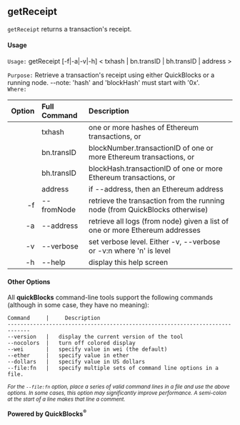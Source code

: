 ## getReceipt

`getReceipt` returns a transaction's receipt.

#### Usage

`Usage:`    getReceipt [-f|-a|-v|-h] &lt; txhash | bn.transID | bh.transID | address &gt;
  
`Purpose:`  Retrieve a transaction's receipt using either QuickBlocks or a running node.
            --note: 'hash' and 'blockHash' must start with '0x'.  
`Where:`  

| Option | Full Command | Description |
| -------: | :------- | :------- |
|  | txhash | one or more hashes of Ethereum transactions, or |
|  | bn.transID | blockNumber.transactionID of one or more Ethereum transactions, or |
|  | bh.transID | blockHash.transactionID of one or more Ethereum transactions, or |
|  | address | if --address, then an Ethereum address |
| -f | --fromNode | retrieve the transaction from the running node (from QuickBlocks otherwise) |
| -a | --address | retrieve all logs (from node) given a list of one or more Ethereum addresses |
| -v | --verbose | set verbose level. Either -v, --verbose or -v:n where 'n' is level |
| -h | --help | display this help screen |


#### Other Options

All **quickBlocks** command-line tools support the following commands (although in some case, they have no meaning):

    Command     |     Description
    -----------------------------------------------------------------------------
    --version   |   display the current version of the tool
    --nocolors  |   turn off colored display
    --wei       |   specify value in wei (the default)
    --ether     |   specify value in ether
    --dollars   |   specify value in US dollars
    --file:fn   |   specify multiple sets of command line options in a file.

<small>*For the `--file:fn` option, place a series of valid command lines in a file and use the above options. In some cases, this option may significantly improve performance. A semi-colon at the start of a line makes that line a comment.*</small>

**Powered by QuickBlocks<sup>&reg;</sup>**


